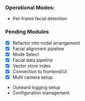 ### Operational Modes:
- Per-frame facial detection

### Pending Modules
- [X] Refactor into nodal arrangement
- [X] Facial alignment pipeline
- [X] Mode Select
- [X] Facial data pipeline
- [X] Vector store index
- [X] Connection to frontend/UI
- [X] Multi camera setup
- Outward logging setup
- Configuration management
